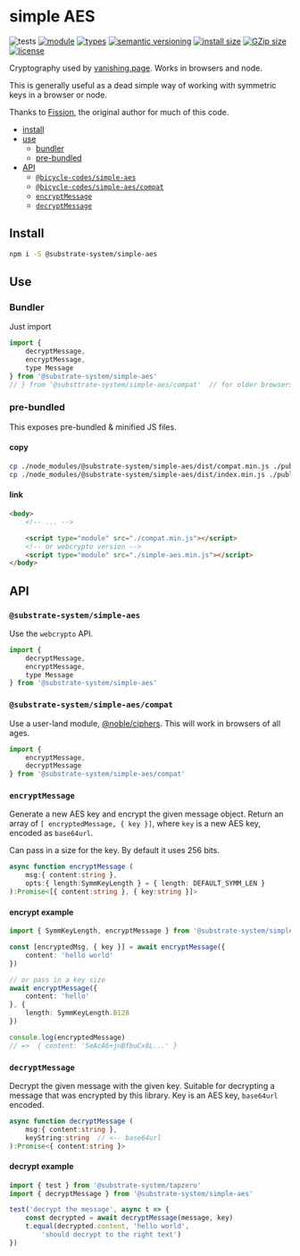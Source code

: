 # simple AES
![tests](https://github.com/bicycle-codes/simple-aes/actions/workflows/nodejs.yml/badge.svg)
[![module](https://img.shields.io/badge/module-ESM%2FCJS-blue?style=flat-square)](README.md)
[![types](https://img.shields.io/npm/types/@bicycle-codes/simple-aes?style=flat-square)](README.md)
[![semantic versioning](https://img.shields.io/badge/semver-2.0.0-blue?logo=semver&style=flat-square)](https://semver.org/)
[![install size](https://flat.badgen.net/packagephobia/install/@substrate-system/simple-aes?cache-control=no-cache)](https://packagephobia.com/result?p=@substrate-system/simple-aes)
[![GZip size](https://flat.badgen.net/bundlephobia/minzip/@substrate-system/simple-aes)](https://bundlephobia.com/package/@substrate-system/simple-aes)
[![license](https://img.shields.io/badge/license-Polyform_Non_Commercial-26bc71?style=flat-square)](LICENSE)


Cryptography used by [vanishing.page](https://vanishing.page/). Works in browsers and node.

This is generally useful as a dead simple way of working with symmetric keys in a browser or node.

Thanks to [Fission](https://github.com/fission-codes/), the original author for much of this code.

<!-- toc -->

- [install](#install)
- [use](#use)
  * [bundler](#bundler)
  * [pre-bundled](#pre-bundled)
- [API](#api)
  * [`@bicycle-codes/simple-aes`](#bicycle-codessimple-aes)
  * [`@bicycle-codes/simple-aes/compat`](#bicycle-codessimple-aescompat)
  * [`encryptMessage`](#encryptmessage)
  * [`decryptMessage`](#decryptmessage)

<!-- tocstop -->

## Install

```sh
npm i -S @substrate-system/simple-aes
```

## Use

### Bundler
Just import

```js
import {
    decryptMessage,
    encryptMessage,
    type Message
} from '@substrate-system/simple-aes'
// } from '@substtrate-system/simple-aes/compat'  // for older browsers
```

### pre-bundled
This exposes pre-bundled & minified JS files.

#### copy

```sh
cp ./node_modules/@substrate-system/simple-aes/dist/compat.min.js ./public
cp ./node_modules/@substrate-system/simple-aes/dist/index.min.js ./public/simple-aes.min.js
```

#### link

```html
<body>
    <!-- ... -->

    <script type="module" src="./compat.min.js"></script>
    <!-- or webcrypto version -->
    <script type="module" src="./simple-aes.min.js"></script>
</body>
```

## API

### `@substrate-system/simple-aes`

Use the `webcrypto` API.

```js
import {
    decryptMessage,
    encryptMessage,
    type Message
} from '@substrate-system/simple-aes'
```

### `@substrate-system/simple-aes/compat`

Use a user-land module, [@noble/ciphers](https://github.com/paulmillr/noble-ciphers). This will work in browsers of all ages.

```js
import {
    encryptMessage,
    decryptMessage
} from '@substrate-system/simple-aes/compat'
```

### `encryptMessage`
Generate a new AES key and encrypt the given message object.
Return an array of `[ encryptedMessage, { key }]`,
where `key` is a new AES key, encoded as `base64url`.

Can pass in a size for the key. By default it uses 256 bits.

```ts
async function encryptMessage (
    msg:{ content:string },
    opts:{ length:SymmKeyLength } = { length: DEFAULT_SYMM_LEN }
):Promise<[{ content:string }, { key:string }]>
```

#### encrypt example
```ts
import { SymmKeyLength, encryptMessage } from '@substrate-system/simple-aes'

const [encryptedMsg, { key }] = await encryptMessage({
    content: 'hello world'
})

// or pass in a key size
await encryptMessage({
    content: 'hello'
}, {
    length: SymmKeyLength.B128
})

console.log(encryptedMessage)
// =>  { content: '5eAcA6+jnBfbuCx8L...' }
```

### `decryptMessage`
Decrypt the given message with the given key. Suitable for decrypting a message that was encrypted by this library. Key is an AES key, `base64url` encoded.

```ts
async function decryptMessage (
    msg:{ content:string },
    keyString:string  // <-- base64url
):Promise<{ content:string }>
```

#### decrypt example
```js
import { test } from '@substrate-system/tapzero'
import { decryptMessage } from '@substrate-system/simple-aes'

test('decrypt the message', async t => {
    const decrypted = await decryptMessage(message, key)
    t.equal(decrypted.content, 'hello world',
        'should decrypt to the right text')
})
```

